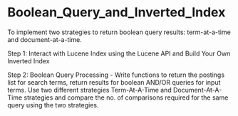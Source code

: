 # Boolean_Query_and_Inverted_Index
To implement two strategies to return boolean query results: term-at-a-time and document-at-a-time.

Step 1: Interact with Lucene Index using the Lucene API and Build Your Own Inverted Index

Step 2: Boolean Query Processing - Write functions to return the postings list for search terms, return results for boolean AND/OR queries for input terms. Use two different strategies Term-At-A-Time and Document-At-A-Time strategies and compare the no. of comparisons required for the same query using the two strategies.
 
